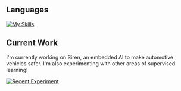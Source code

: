 
<!--<div align="left">
   <img src="https://github-readme-stats.vercel.app/api/top-langs/?username=pearl-natalia&layout=compact&card_width=333&theme=rose_pine&size_weight=0.4&count_weight=0.6" alt="Top Languages">
</div>-->

<!-- Source for widgets: https://github.com/tandpfun/skill-icons?tab=readme-ov-file#icons-list -->

## Languages
[![My Skills](https://skillicons.dev/icons?i=html,css,js,java,php,python,c,cpp,mysql)](https://skillicons.dev)


<!--## Developer Tools
[![My Skills](https://skillicons.dev/icons?i=vscode,androidstudio,aws,bootstrap,docker,django,flask,git,mysql,sqlite,opencv,tensorflow,wordpress,vercel)](https://skillicons.dev) -->

## Current Work
I'm currently working on <a href="https://github.com/pearl-natalia/Siren/blob/master/README.md" style="text-decoration:none;">Siren</a>, an embedded AI to make automotive vehicles safer. I'm also experimenting with other areas of supervised learning! 

[![Recent Experiment](https://img.shields.io/badge/Recent%20Experiment-grey?style=for-the-badge&logo=github)]([URL](https://github.com/pearl-natalia/Mathematical-OCR/blob/main/README.md))



